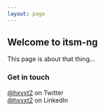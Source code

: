 ```yaml
---
layout: page
---
```


## Welcome to itsm-ng

This page is about that thing...



### Get in touch
[@hxvxt2](https://twitter.com/hxvxt2) on Twitter  
[@hxvxt2](https://linkedin.com/in/hxvxt2) on LinkedIn  

